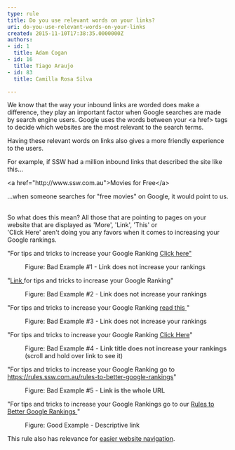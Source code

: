 ```yaml
---
type: rule
title: Do you use relevant words on your links?
uri: do-you-use-relevant-words-on-your-links
created: 2015-11-10T17:38:35.0000000Z
authors:
- id: 1
  title: Adam Cogan
- id: 16
  title: Tiago Araujo
- id: 83
  title: Camilla Rosa Silva

---
```




<span class='intro'> <p>​We know that the way your inbound links are worded does make a difference, they play an important factor when Google searches are made by search engine users. Google uses the words between your &lt;a href&gt; tags to decide which websites are the most relevant to the search terms. 
   <br></p><p>Having these relevant words on links also gives&#160;a&#160;more friendly experience to the users.&#160;<br></p> </span>

For example, if SSW had a million inbound links that described the site like this... 
<p class="ssw15-rteElement-CodeArea">&lt;a href=&quot;http&#58;//www.ssw.com.au&quot;&gt;Movies for Free&lt;/a&gt;</p>...when someone searches for &quot;free movies&quot; on Google, it would point to us. 
<p class="ssw15-rteElement-P">
   <br>So what does this mean? All those that are pointing to pages on your website that are displayed as 'More', 'Link', 'This' or 'Click&#160;Here'&#160;aren't&#160;doing you any favors when it comes to increasing your Google rankings.</p><div><p class="ssw15-rteElement-GreyBox">&quot;For tips and tricks to increase your Google Ranking 
      <a href="#">Click&#160;here&quot;</a></p><dd class="ssw15-rteElement-FigureBad">Figure&#58; Bad Example #1 - Link does not increase your rankings </dd><p class="ssw15-rteElement-GreyBox">&quot;<a href="#">Link </a>for tips and tricks to increase your Google Ranking&quot;</p><dd class="ssw15-rteElement-FigureBad"> Figure&#58; Bad Example #2 - Link does not increase your rankings</dd><p class="ssw15-rteElement-GreyBox">&quot;For tips and tricks to increase your Google Ranking 
      <a href="#">read&#160;this </a>&quot;</p><dd class="ssw15-rteElement-FigureBad">Figure&#58; Bad Example #3 - Link does not increase your rankings</dd><p class="ssw15-rteElement-GreyBox">&quot;For tips and tricks to increase your Google Ranking&#160;<a href="#" title="Rules to Better Google Rankings">Click Here</a>&quot;</p><dd class="ssw15-rteElement-FigureBad">Figure&#58; Bad Example #4 - 
      <span style="color&#58;#555555;font-size&#58;14.4px;font-weight&#58;bold;">Link title&#160;does not increase your rankings</span>​ (scroll and hold over link to see it)</dd><p class="ssw15-rteElement-GreyBox">&quot;For tips and tricks to increase your Google Ranking go to <a href="#">https&#58;//rules.ssw.com.au/rules-to-better-google-rankings</a>&quot;</p><dd class="ssw15-rteElement-FigureBad">Figure&#58; Bad Example #5&#160;- 
      <span style="color&#58;#555555;font-size&#58;14.4px;font-weight&#58;bold;">Link is the whole​&#160;URL</span></dd><p class="ssw15-rteElement-GreyBox">&quot;For tips and tricks to increase your Google Rankings go to our&#160;<a href="#">Rules to Better Google Rankings </a>&quot;</p><dd class="ssw15-rteElement-FigureGood">Figure&#58; Good Example - Descriptive link<br></dd><p>This rule also has relevance for&#160;<a href="/_layouts/15/FIXUPREDIRECT.ASPX?WebId=3dfc0e07-e23a-4cbb-aac2-e778b71166a2&amp;TermSetId=07da3ddf-0924-4cd2-a6d4-a4809ae20160&amp;TermId=313838ef-4179-493e-8b76-34acc6a20615">easier website navigation</a>.<br></p></div>


